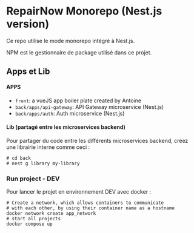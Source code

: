 # RepairNow Monorepo (Nest.js version)

Ce repo utilise le mode monorepo intégré à Nest.js.

NPM est le gestionnaire de package utilisé dans ce projet.

## Apps et Lib

#### APPS

- `front`: a vueJS app boiler plate created by Antoine
- `back/apps/api-gateway`: API Gateway microservice (Nest.js)
- `back/apps/auth`: Auth microservice (Nest.js)

#### Lib (partagé entre les microservices backend)

Pour partager du code entre les différents microservices backend, créez une librairie interne comme ceci  :
```
# cd back
# nest g library my-library
```

### Run project - DEV

Pour lancer le projet en environnement DEV avec docker :

```
# Create a network, which allows containers to communicate
# with each other, by using their container name as a hostname
docker network create app_network
# start all projects
docker compose up
```